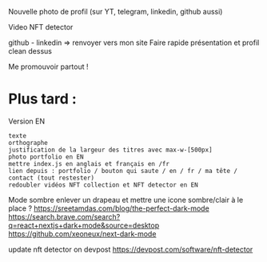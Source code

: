 Nouvelle photo de profil (sur YT, telegram, linkedin, github aussi)

Video NFT detector

github - linkedin => renvoyer vers mon site
Faire rapide présentation et profil clean dessus

Me promouvoir partout !

# Plus tard :

Version EN

    texte
    orthographe
    justification de la largeur des titres avec max-w-[500px]
    photo portfolio en EN
    mettre index.js en anglais et français en /fr
    lien depuis : portfolio / bouton qui saute / en / fr / ma tête / contact (tout restester)
    redoubler vidéos NFT collection et NFT detector en EN

Mode sombre
enlever un drapeau et mettre une icone sombre/clair à le place ?
https://sreetamdas.com/blog/the-perfect-dark-mode
https://search.brave.com/search?q=react+nextjs+dark+mode&source=desktop
https://github.com/xeoneux/next-dark-mode

update nft detector on devpost
https://devpost.com/software/nft-detector
